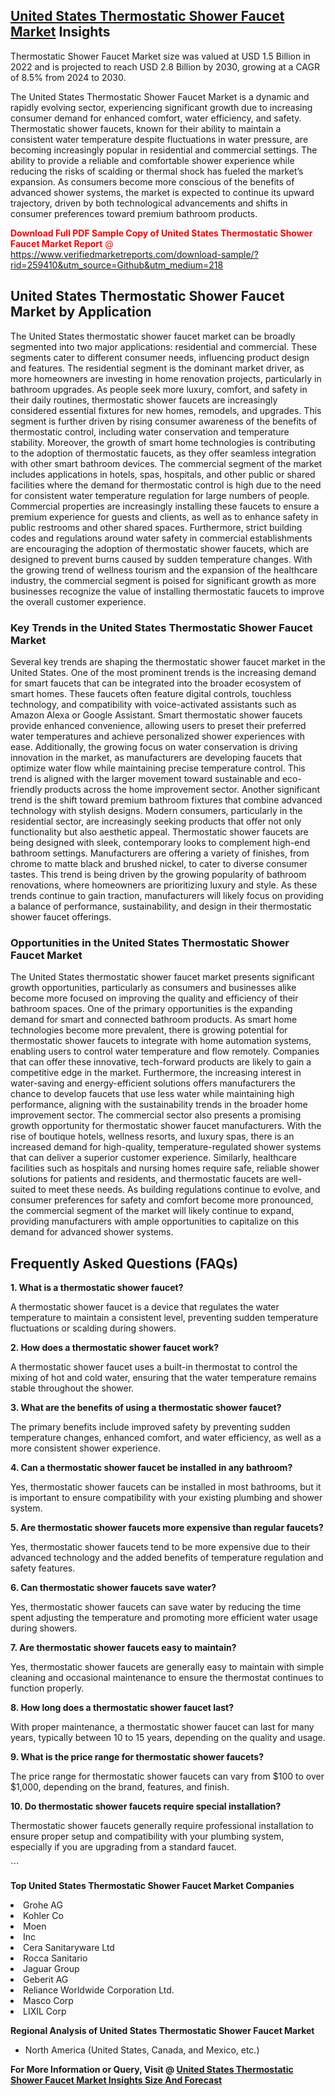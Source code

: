 <h2><a href="https://www.verifiedmarketreports.com/download-sample/?rid=259410&amp;utm_source=Github&amp;utm_medium=218" target="_blank">United States Thermostatic Shower Faucet Market</a> Insights</h2><p>Thermostatic Shower Faucet Market size was valued at USD 1.5 Billion in 2022 and is projected to reach USD 2.8 Billion by 2030, growing at a CAGR of 8.5% from 2024 to 2030.</p><p> <p>The United States Thermostatic Shower Faucet Market is a dynamic and rapidly evolving sector, experiencing significant growth due to increasing consumer demand for enhanced comfort, water efficiency, and safety. Thermostatic shower faucets, known for their ability to maintain a consistent water temperature despite fluctuations in water pressure, are becoming increasingly popular in residential and commercial settings. The ability to provide a reliable and comfortable shower experience while reducing the risks of scalding or thermal shock has fueled the market’s expansion. As consumers become more conscious of the benefits of advanced shower systems, the market is expected to continue its upward trajectory, driven by both technological advancements and shifts in consumer preferences toward premium bathroom products. <p><span class=""><span style="color: #ff0000;"><strong>Download Full PDF Sample Copy of United States Thermostatic Shower Faucet Market Report</strong> @ </span><a href="https://www.verifiedmarketreports.com/download-sample/?rid=259410&amp;utm_source=Github&amp;utm_medium=218" target="_blank">https://www.verifiedmarketreports.com/download-sample/?rid=259410&amp;utm_source=Github&amp;utm_medium=218</a></span></p></p> <h2>United States Thermostatic Shower Faucet Market by Application</h2> <p>The United States thermostatic shower faucet market can be broadly segmented into two major applications: residential and commercial. These segments cater to different consumer needs, influencing product design and features. The residential segment is the dominant market driver, as more homeowners are investing in home renovation projects, particularly in bathroom upgrades. As people seek more luxury, comfort, and safety in their daily routines, thermostatic shower faucets are increasingly considered essential fixtures for new homes, remodels, and upgrades. This segment is further driven by rising consumer awareness of the benefits of thermostatic control, including water conservation and temperature stability. Moreover, the growth of smart home technologies is contributing to the adoption of thermostatic faucets, as they offer seamless integration with other smart bathroom devices. The commercial segment of the market includes applications in hotels, spas, hospitals, and other public or shared facilities where the demand for thermostatic control is high due to the need for consistent water temperature regulation for large numbers of people. Commercial properties are increasingly installing these faucets to ensure a premium experience for guests and clients, as well as to enhance safety in public restrooms and other shared spaces. Furthermore, strict building codes and regulations around water safety in commercial establishments are encouraging the adoption of thermostatic shower faucets, which are designed to prevent burns caused by sudden temperature changes. With the growing trend of wellness tourism and the expansion of the healthcare industry, the commercial segment is poised for significant growth as more businesses recognize the value of installing thermostatic faucets to improve the overall customer experience. <h3>Key Trends in the United States Thermostatic Shower Faucet Market</h3> <p>Several key trends are shaping the thermostatic shower faucet market in the United States. One of the most prominent trends is the increasing demand for smart faucets that can be integrated into the broader ecosystem of smart homes. These faucets often feature digital controls, touchless technology, and compatibility with voice-activated assistants such as Amazon Alexa or Google Assistant. Smart thermostatic shower faucets provide enhanced convenience, allowing users to preset their preferred water temperatures and achieve personalized shower experiences with ease. Additionally, the growing focus on water conservation is driving innovation in the market, as manufacturers are developing faucets that optimize water flow while maintaining precise temperature control. This trend is aligned with the larger movement toward sustainable and eco-friendly products across the home improvement sector. Another significant trend is the shift toward premium bathroom fixtures that combine advanced technology with stylish designs. Modern consumers, particularly in the residential sector, are increasingly seeking products that offer not only functionality but also aesthetic appeal. Thermostatic shower faucets are being designed with sleek, contemporary looks to complement high-end bathroom settings. Manufacturers are offering a variety of finishes, from chrome to matte black and brushed nickel, to cater to diverse consumer tastes. This trend is being driven by the growing popularity of bathroom renovations, where homeowners are prioritizing luxury and style. As these trends continue to gain traction, manufacturers will likely focus on providing a balance of performance, sustainability, and design in their thermostatic shower faucet offerings. <h3>Opportunities in the United States Thermostatic Shower Faucet Market</h3> <p>The United States thermostatic shower faucet market presents significant growth opportunities, particularly as consumers and businesses alike become more focused on improving the quality and efficiency of their bathroom spaces. One of the primary opportunities is the expanding demand for smart and connected bathroom products. As smart home technologies become more prevalent, there is growing potential for thermostatic shower faucets to integrate with home automation systems, enabling users to control water temperature and flow remotely. Companies that can offer these innovative, tech-forward products are likely to gain a competitive edge in the market. Furthermore, the increasing interest in water-saving and energy-efficient solutions offers manufacturers the chance to develop faucets that use less water while maintaining high performance, aligning with the sustainability trends in the broader home improvement sector. The commercial sector also presents a promising growth opportunity for thermostatic shower faucet manufacturers. With the rise of boutique hotels, wellness resorts, and luxury spas, there is an increased demand for high-quality, temperature-regulated shower systems that can deliver a superior customer experience. Similarly, healthcare facilities such as hospitals and nursing homes require safe, reliable shower solutions for patients and residents, and thermostatic faucets are well-suited to meet these needs. As building regulations continue to evolve, and consumer preferences for safety and comfort become more pronounced, the commercial segment of the market will likely continue to expand, providing manufacturers with ample opportunities to capitalize on this demand for advanced shower systems. <h2>Frequently Asked Questions (FAQs)</h2> <p><b>1. What is a thermostatic shower faucet?</b></p> <p>A thermostatic shower faucet is a device that regulates the water temperature to maintain a consistent level, preventing sudden temperature fluctuations or scalding during showers.</p> <p><b>2. How does a thermostatic shower faucet work?</b></p> <p>A thermostatic shower faucet uses a built-in thermostat to control the mixing of hot and cold water, ensuring that the water temperature remains stable throughout the shower.</p> <p><b>3. What are the benefits of using a thermostatic shower faucet?</b></p> <p>The primary benefits include improved safety by preventing sudden temperature changes, enhanced comfort, and water efficiency, as well as a more consistent shower experience.</p> <p><b>4. Can a thermostatic shower faucet be installed in any bathroom?</b></p> <p>Yes, thermostatic shower faucets can be installed in most bathrooms, but it is important to ensure compatibility with your existing plumbing and shower system.</p> <p><b>5. Are thermostatic shower faucets more expensive than regular faucets?</b></p> <p>Yes, thermostatic shower faucets tend to be more expensive due to their advanced technology and the added benefits of temperature regulation and safety features.</p> <p><b>6. Can thermostatic shower faucets save water?</b></p> <p>Yes, thermostatic shower faucets can save water by reducing the time spent adjusting the temperature and promoting more efficient water usage during showers.</p> <p><b>7. Are thermostatic shower faucets easy to maintain?</b></p> <p>Yes, thermostatic shower faucets are generally easy to maintain with simple cleaning and occasional maintenance to ensure the thermostat continues to function properly.</p> <p><b>8. How long does a thermostatic shower faucet last?</b></p> <p>With proper maintenance, a thermostatic shower faucet can last for many years, typically between 10 to 15 years, depending on the quality and usage.</p> <p><b>9. What is the price range for thermostatic shower faucets?</b></p> <p>The price range for thermostatic shower faucets can vary from $100 to over $1,000, depending on the brand, features, and finish.</p> <p><b>10. Do thermostatic shower faucets require special installation?</b></p> <p>Thermostatic shower faucets generally require professional installation to ensure proper setup and compatibility with your plumbing system, especially if you are upgrading from a standard faucet.</p> ```</p><p><strong>Top United States Thermostatic Shower Faucet Market Companies</strong></p><div data-test-id=""><p><li>Grohe AG</li><li> Kohler Co</li><li> Moen</li><li> Inc</li><li> Cera Sanitaryware Ltd</li><li> Rocca Sanitario</li><li> Jaguar Group</li><li> Geberit AG</li><li> Reliance Worldwide Corporation Ltd.</li><li> Masco Corp</li><li> LIXIL Corp</li></p><div><strong>Regional Analysis of&nbsp;United States Thermostatic Shower Faucet Market</strong></div><ul><li dir="ltr"><p dir="ltr">North America&nbsp;(United States, Canada, and Mexico, etc.)</p></li></ul><p><strong>For More Information or Query, Visit @&nbsp;</strong><strong><a href="https://www.verifiedmarketreports.com/product/thermostatic-shower-faucet-market/?utm_source=Github&amp;utm_medium=218" target="_blank">United States Thermostatic Shower Faucet Market Insights Size And Forecast</a></strong></p></div>
